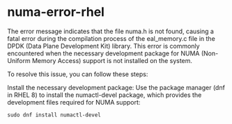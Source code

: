 # numa-error-rhel

The error message indicates that the file numa.h is not found, causing a fatal error during the compilation process of the eal_memory.c file in the DPDK (Data Plane Development Kit) library. This error is commonly encountered when the necessary development package for NUMA (Non-Uniform Memory Access) support is not installed on the system.

To resolve this issue, you can follow these steps:

Install the necessary development package: Use the package manager (dnf in RHEL 8) to install the numactl-devel package, which provides the development files required for NUMA support:

```
sudo dnf install numactl-devel
```
